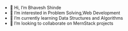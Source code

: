 - 👋 Hi, I’m Bhavesh Shinde
- 👀 I’m interested in Problem Solving,Web Development
- 🌱 I’m currently learning Data Structures and Algorithms
- 💞️ I’m looking to collaborate on MernStack projects

<!---
7S-Bhavesh/7S-Bhavesh is a ✨ special ✨ repository because its `README.md` (this file) appears on your GitHub profile.
You can click the Preview link to take a look at your changes.
--->
